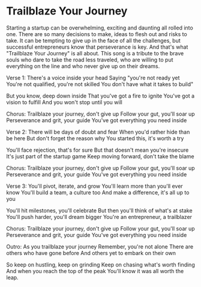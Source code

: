 # Trailblaze Your Journey

Starting a startup can be overwhelming, exciting and daunting all rolled into one. There are so many decisions to make, ideas to flesh out and risks to take. It can be tempting to give up in the face of all the challenges, but successful entrepreneurs know that perseverance is key. And that's what "Trailblaze Your Journey" is all about. This song is a tribute to the brave souls who dare to take the road less traveled, who are willing to put everything on the line and who never give up on their dreams.

Verse 1:
There's a voice inside your head
Saying "you're not ready yet
You're not qualified, you're not skilled
You don't have what it takes to build"

But you know, deep down inside
That you've got a fire to ignite
You've got a vision to fulfill
And you won't stop until you will

Chorus:
Trailblaze your journey, don't give up
Follow your gut, you'll soar up
Perseverance and grit, your guide
You've got everything you need inside

Verse 2:
There will be days of doubt and fear
When you'd rather hide than be here
But don't forget the reason why
You started this, it's worth a try

You'll face rejection, that's for sure
But that doesn't mean you're insecure
It's just part of the startup game
Keep moving forward, don't take the blame

Chorus:
Trailblaze your journey, don't give up
Follow your gut, you'll soar up
Perseverance and grit, your guide
You've got everything you need inside

Verse 3:
You'll pivot, iterate, and grow
You'll learn more than you'll ever know
You'll build a team, a culture too
And make a difference, it's all up to you

You'll hit milestones, you'll celebrate
But then you'll think of what's at stake
You'll push harder, you'll dream bigger
You're an entrepreneur, a trailblazer

Chorus:
Trailblaze your journey, don't give up
Follow your gut, you'll soar up
Perseverance and grit, your guide
You've got everything you need inside

Outro:
As you trailblaze your journey
Remember, you're not alone
There are others who have gone before
And others yet to embark on their own

So keep on hustling, keep on grinding
Keep on chasing what's worth finding
And when you reach the top of the peak
You'll know it was all worth the leap.
